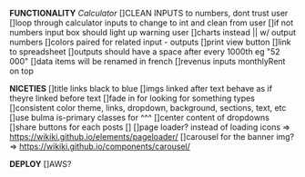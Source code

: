**FUNCTIONALITY**
  *Calculator*
    []CLEAN INPUTS to numbers, dont trust user
    []loop through calculator inputs to change to int and clean from user
    []if not numbers input box should light up warning user
    []charts instead || w/ output numbers
    []colors paired for related input - outputs
    []print view button
    []link to spreadsheet
    []outputs should have a space after every 1000th eg "52 000"
    []data items will be renamed in french
    []revenus inputs monthlyRent on top

**NICETIES**
  []title links black to blue
  []imgs linked after text behave as if theyre linked before text
  []fade in for looking for something types
  []consistent color theme, links, dropdown, background, sections, text, etc
    []use bulma is-primary classes for ^^^
  []center content of dropdowns
  []share buttons for each posts
  []
  []page loader? instead of loading icons => https://wikiki.github.io/elements/pageloader/
  []carousel for the banner img? => https://wikiki.github.io/components/carousel/

**DEPLOY**
  []AWS?
